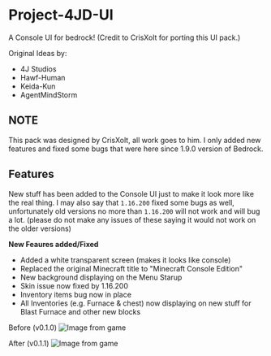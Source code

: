 # Project-4JD-UI
A Console UI for bedrock! (Credit to CrisXolt for porting this UI pack.)

Original Ideas by:
- 4J Studios
- Hawf-Human
- Keida-Kun
- AgentMindStorm

## NOTE
This pack was designed by CrisXolt, all work goes to him. I only added new features and fixed some bugs that were here since 1.9.0 version
of Bedrock.

## Features
New stuff has been added to the Console UI just to make it look more like the real thing. I may also say that `1.16.200` fixed some bugs as
well, unfortunately old versions no more than `1.16.200` will not work and will bug a lot. (please do not make any issues of these saying it
would not work on the older versions)

**New Feaures added/Fixed**
- Added a white transparent screen (makes it looks like console)
- Replaced the original Minecraft title to "Minecraft Console Edition"
- New background displaying on the Menu Starup
- Skin issue now fixed by 1.16.200
- Inventory items bug now in place
- All Inventories (e.g. Furnace & chest) now displaying on new stuff for Blast Furnace and other new blocks


Before (v0.1.0)
![Image from game](https://cdn.discordapp.com/attachments/796127648165527602/818933194102669352/unknown.png)</br>

After (v0.1.1)
![Image from game](https://cdn.discordapp.com/attachments/796127648165527602/818932859837874236/unknown.png)</br>
